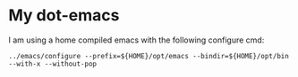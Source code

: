 # My dot-emacs

I am using a home compiled emacs with the following configure cmd:

```
../emacs/configure --prefix=${HOME}/opt/emacs --bindir=${HOME}/opt/bin --with-x --without-pop
```
